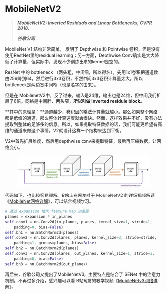 # MobileNetV2

> _**MobileNetV2: Inverted Residuals and Linear Bottlenecks, CVPR 2018.**_
>
> _**谷歌公司**_

MobileNet V1 结构非常简单， 发明了 Depthwise 和 Pointwise 卷积，但是没有使用RestNet里的residual learning；另一方面，Depthwise Conv确实是大大降低了计算量，但实际中，发现不少训练出来的kernel是空的。

ResNet 中的 bottleneck （两头粗，中间细，所以得名），先用1x1卷积把通道数由256降到64，然后进行3x3卷积，不然中间3x3卷积计算量太大。所以bottleneck是两边宽中间窄（也是名字的由来）。

但是在 MobilenetV2中，反了过来，输入是24维，输出也是24维，但中间我们扩展了6倍。网络是中间胖、两头窄，**所以叫做 Inverted residule block。**

**其中的原理是：**通道越少，卷积层的乘法计算量就越小。那么如果整个网络都是低维的通道，那么整体计算速度就会很快。然而，这样效果并不好，没有办法提取到整体的足够多的信息。所以，如果提取特征数据的话，我们可能更希望有高维的通道来做这个事情。V2就设计这样一个结构来达到平衡。

V2中首先扩展维度，然后用depthwise conv来提取特征，最后再压缩数据，让网络变小。

<figure><img src="../.gitbook/assets/微信截图_20230125163529.jpg" alt=""><figcaption></figcaption></figure>

代码如下，也比较容易理解。B站上有网友对于 MobileNetV2 的详细视频解读《[MobileNet网络详解](https://www.bilibili.com/video/BV1yE411p7L7)》，可以结合视频学习。

```python
# 通过 expansion 增大 feature map 的数量
planes = expansion * in_planes
self.conv1 = nn.Conv2d(in_planes, planes, kernel_size=1, stride=1,   
    padding=0, bias=False)
self.bn1 = nn.BatchNorm2d(planes)
self.conv2 = nn.Conv2d(planes, planes, kernel_size=3, stride=stride,
    padding=1, groups=planes, bias=False)
self.bn2 = nn.BatchNorm2d(planes)
self.conv3 = nn.Conv2d(planes, out_planes, kernel_size=1, stride=1, 
    padding=0, bias=False)
self.bn3 = nn.BatchNorm2d(out_planes)
```

再后来，谷歌公司又提出了MobileNetV3，主要特点是结合了 SENet 中的注意力机制。不再过多介绍，感兴趣可以看 B站网友的教学视频《[MobileNetv3网络详解](https://www.bilibili.com/video/BV1GK4y1p7uE)》。
